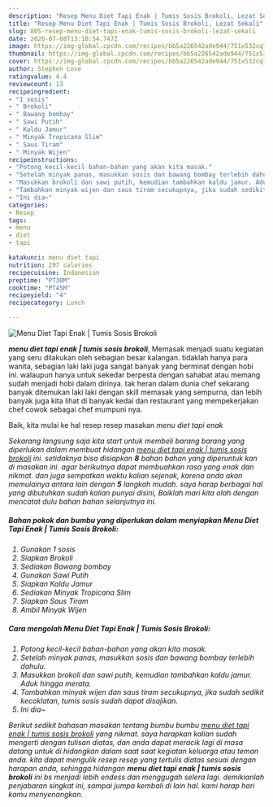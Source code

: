 ```yaml
---
description: "Resep Menu Diet Tapi Enak | Tumis Sosis Brokoli, Lezat Sekali"
title: "Resep Menu Diet Tapi Enak | Tumis Sosis Brokoli, Lezat Sekali"
slug: 805-resep-menu-diet-tapi-enak-tumis-sosis-brokoli-lezat-sekali
date: 2020-07-08T13:10:54.747Z
image: https://img-global.cpcdn.com/recipes/bb5a226542ade944/751x532cq70/menu-diet-tapi-enak-tumis-sosis-brokoli-foto-resep-utama.jpg
thumbnail: https://img-global.cpcdn.com/recipes/bb5a226542ade944/751x532cq70/menu-diet-tapi-enak-tumis-sosis-brokoli-foto-resep-utama.jpg
cover: https://img-global.cpcdn.com/recipes/bb5a226542ade944/751x532cq70/menu-diet-tapi-enak-tumis-sosis-brokoli-foto-resep-utama.jpg
author: Stephen Love
ratingvalue: 4.4
reviewcount: 13
recipeingredient:
- "1 sosis"
- " Brokoli"
- " Bawang bombay"
- " Sawi Putih"
- " Kaldu Jamur"
- " Minyak Tropicana Slim"
- " Saus Tiram"
- " Minyak Wijen"
recipeinstructions:
- "Potong kecil-kecil bahan-bahan yang akan kita masak."
- "Setelah minyak panas, masukkan sosis dan bawang bombay terlebih dahulu."
- "Masukkan brokoli dan sawi putih, kemudian tambahkan kaldu jamur. Aduk hingga merata."
- "Tambahkan minyak wijen dan saus tiram secukupnya, jika sudah sedikit kecoklatan, tumis sosis sudah dapat disajikan."
- "Ini dia~"
categories:
- Resep
tags:
- menu
- diet
- tapi

katakunci: menu diet tapi 
nutrition: 297 calories
recipecuisine: Indonesian
preptime: "PT30M"
cooktime: "PT45M"
recipeyield: "4"
recipecategory: Lunch

---
```



![Menu Diet Tapi Enak | Tumis Sosis Brokoli](https://img-global.cpcdn.com/recipes/bb5a226542ade944/751x532cq70/menu-diet-tapi-enak-tumis-sosis-brokoli-foto-resep-utama.jpg)

<b><i>menu diet tapi enak | tumis sosis brokoli</i></b>, Memasak menjadi suatu kegiatan yang seru dilakukan oleh sebagian besar kalangan. tidaklah hanya para wanita, sebagian laki laki juga sangat banyak yang berminat dengan hobi ini. walaupun hanya untuk sekedar berpesta dengan sahabat atau memang sudah menjadi hobi dalam dirinya. tak heran dalam dunia chef sekarang banyak ditemukan laki laki dengan skill memasak yang sempurna, dan lebih banyak juga kita lihat di banyak kedai dan restaurant yang mempekerjakan chef cowok sebagai chef mumpuni nya.



Baik, kita mulai ke hal resep resep masakan <i>menu diet tapi enak 

Sekarang langsung saja kita start untuk membeli barang barang yang diperlukan dalam membuat hidangan <u><i>menu diet tapi enak | tumis sosis brokoli</i></u> ini. setidaknya bisa disiapkan <b>8</b> bahan bahan yang diperuntuk kan di masakan ini. agar berikutnya dapat membuahkan rasa yang enak dan nikmat. dan juga sempatkan waktu kalian sejenak, karena anda akan memulainya antara lain dengan <b>5</b> langkah mudah. saya harap berbagai hal yang dibutuhkan sudah kalian punyai disini, Baiklah mari kita olah dengan mencatat dulu bahan bahan selanjutnya ini.

<!--inarticleads1-->

##### Bahan pokok dan bumbu yang diperlukan dalam menyiapkan Menu Diet Tapi Enak | Tumis Sosis Brokoli:

1. Gunakan 1 sosis
1. Siapkan  Brokoli
1. Sediakan  Bawang bombay
1. Gunakan  Sawi Putih
1. Siapkan  Kaldu Jamur
1. Sediakan  Minyak Tropicana Slim
1. Siapkan  Saus Tiram
1. Ambil  Minyak Wijen




<!--inarticleads2-->

##### Cara mengolah Menu Diet Tapi Enak | Tumis Sosis Brokoli:

1. Potong kecil-kecil bahan-bahan yang akan kita masak.
1. Setelah minyak panas, masukkan sosis dan bawang bombay terlebih dahulu.
1. Masukkan brokoli dan sawi putih, kemudian tambahkan kaldu jamur. Aduk hingga merata.
1. Tambahkan minyak wijen dan saus tiram secukupnya, jika sudah sedikit kecoklatan, tumis sosis sudah dapat disajikan.
1. Ini dia~




Berikut sedikit bahasan masakan tentang bumbu bumbu <u>menu diet tapi enak | tumis sosis brokoli</u> yang nikmat. saya harapkan kalian sudah mengerti dengan tulisan diatas, dan anda dapat meracik lagi di masa datang untuk di hidangkan dalam saat saat kegiatan keluarga atau teman anda. kita dapat mengulik resep resep yang tertulis diatas sesuai dengan harapan anda, sehingga hidangan <b>menu diet tapi enak | tumis sosis brokoli</b> ini bs menjadi lebih endess dan menggugah selera lagi. demikianlah penjabaran singkat ini, sampai jumpa kembali di lain hal. kami harap hari kamu menyenangkan.
